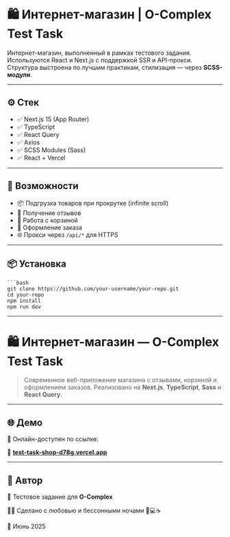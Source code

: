 # 🛍️ Интернет-магазин | O-Complex Test Task

Интернет-магазин, выполненный в рамках тестового задания. Используются React и Next.js с поддержкой SSR и API-прокси. Структура выстроена по лучшим практикам, стилизация — через **SCSS-модули**.

---

## ⚙️ Стек

- ✅ Next.js 15 (App Router)
- ✅ TypeScript
- ✅ React Query
- ✅ Axios
- ✅ SCSS Modules (Sass)
- ✅ React + Vercel

---

## 🚀 Возможности

- 📦 Подгрузка товаров при прокрутке (infinite scroll)
- 💬 Получение отзывов
- 🛒 Работа с корзиной
- 🧾 Оформление заказа
- 🌐 Прокси через `/api/*` для HTTPS

---

## 📦 Установка
    
    ```bash
    git clone https://github.com/your-username/your-repo.git
    cd your-repo
    npm install
    npm run dev

---

# 🛍️ Интернет-магазин — O-Complex Test Task

> Современное веб-приложение магазина с отзывами, корзиной и оформлением заказов. Реализовано на **Next.js**, **TypeScript**, **Sass** и **React Query**.

---

## 🌐 Демо

🚀 Онлайн-доступен по ссылке:

🔗 **[test-task-shop-d78g.vercel.app](https://test-task-shop-d78g.vercel.app)**

---

## 🤝 Автор

💼 Тестовое задание для **O-Complex**

👨‍💻 Сделано с любовью и бессонными ночами 🧠💻☕

📅 Июнь 2025
